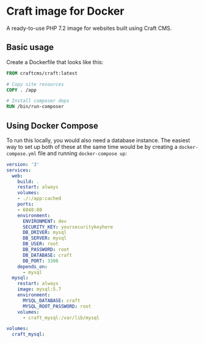 # Craft image for Docker

A ready-to-use PHP 7.2 image for websites built using Craft CMS.


## Basic usage

Create a Dockerfile that looks like this:

```dockerfile
FROM craftcms/craft:latest

# Copy site resources
COPY . /app

# Install composer deps
RUN /bin/run-composer
```


## Using Docker Compose

To run this locally, you would also need a database instance. The 
easiest way to set up both of these at the same time would be by
creating a `docker-compose.yml` file and running `docker-compose up`:

```yaml
version: '3'
services:
  web:
    build: .
    restart: always
    volumes:
    - ./:/app:cached
    ports:
    - 6048:80
    environment:
      ENVIRONMENT: dev
      SECURITY_KEY: yoursecuritykeyhere
      DB_DRIVER: mysql
      DB_SERVER: mysql
      DB_USER: root
      DB_PASSWORD: root
      DB_DATABASE: craft
      DB_PORT: 3306
    depends_on:
      - mysql
  mysql:
    restart: always
    image: mysql:5.7
    environment:
      MYSQL_DATABASE: craft
      MYSQL_ROOT_PASSWORD: root
    volumes:
      - craft_mysql:/var/lib/mysql

volumes:
  craft_mysql:
```
